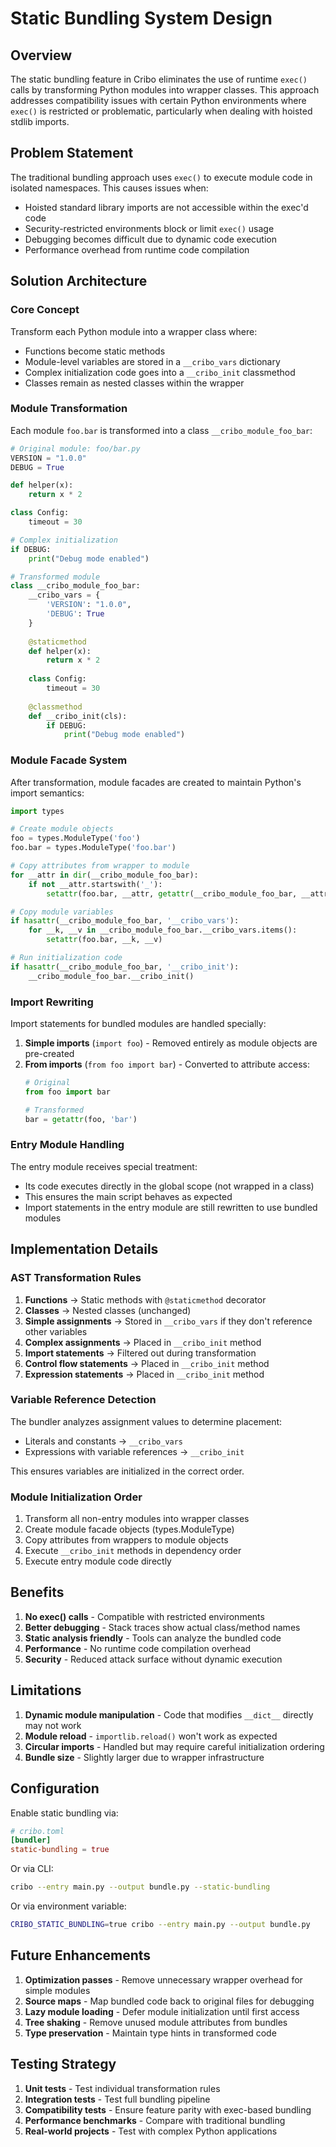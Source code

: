 # Static Bundling System Design

## Overview

The static bundling feature in Cribo eliminates the use of runtime `exec()` calls by transforming Python modules into wrapper classes. This approach addresses compatibility issues with certain Python environments where `exec()` is restricted or problematic, particularly when dealing with hoisted stdlib imports.

## Problem Statement

The traditional bundling approach uses `exec()` to execute module code in isolated namespaces. This causes issues when:

- Hoisted standard library imports are not accessible within the exec'd code
- Security-restricted environments block or limit `exec()` usage
- Debugging becomes difficult due to dynamic code execution
- Performance overhead from runtime code compilation

## Solution Architecture

### Core Concept

Transform each Python module into a wrapper class where:

- Functions become static methods
- Module-level variables are stored in a `__cribo_vars` dictionary
- Complex initialization code goes into a `__cribo_init` classmethod
- Classes remain as nested classes within the wrapper

### Module Transformation

Each module `foo.bar` is transformed into a class `__cribo_module_foo_bar`:

```python
# Original module: foo/bar.py
VERSION = "1.0.0"
DEBUG = True

def helper(x):
    return x * 2

class Config:
    timeout = 30

# Complex initialization
if DEBUG:
    print("Debug mode enabled")
```

```python
# Transformed module
class __cribo_module_foo_bar:
    __cribo_vars = {
        'VERSION': "1.0.0",
        'DEBUG': True
    }
    
    @staticmethod
    def helper(x):
        return x * 2
    
    class Config:
        timeout = 30
    
    @classmethod
    def __cribo_init(cls):
        if DEBUG:
            print("Debug mode enabled")
```

### Module Facade System

After transformation, module facades are created to maintain Python's import semantics:

```python
import types

# Create module objects
foo = types.ModuleType('foo')
foo.bar = types.ModuleType('foo.bar')

# Copy attributes from wrapper to module
for __attr in dir(__cribo_module_foo_bar):
    if not __attr.startswith('_'):
        setattr(foo.bar, __attr, getattr(__cribo_module_foo_bar, __attr))

# Copy module variables
if hasattr(__cribo_module_foo_bar, '__cribo_vars'):
    for __k, __v in __cribo_module_foo_bar.__cribo_vars.items():
        setattr(foo.bar, __k, __v)

# Run initialization code
if hasattr(__cribo_module_foo_bar, '__cribo_init'):
    __cribo_module_foo_bar.__cribo_init()
```

### Import Rewriting

Import statements for bundled modules are handled specially:

1. **Simple imports** (`import foo`) - Removed entirely as module objects are pre-created
2. **From imports** (`from foo import bar`) - Converted to attribute access:
   ```python
   # Original
   from foo import bar

   # Transformed
   bar = getattr(foo, 'bar')
   ```

### Entry Module Handling

The entry module receives special treatment:

- Its code executes directly in the global scope (not wrapped in a class)
- This ensures the main script behaves as expected
- Import statements in the entry module are still rewritten to use bundled modules

## Implementation Details

### AST Transformation Rules

1. **Functions** → Static methods with `@staticmethod` decorator
2. **Classes** → Nested classes (unchanged)
3. **Simple assignments** → Stored in `__cribo_vars` if they don't reference other variables
4. **Complex assignments** → Placed in `__cribo_init` method
5. **Import statements** → Filtered out during transformation
6. **Control flow statements** → Placed in `__cribo_init` method
7. **Expression statements** → Placed in `__cribo_init` method

### Variable Reference Detection

The bundler analyzes assignment values to determine placement:

- Literals and constants → `__cribo_vars`
- Expressions with variable references → `__cribo_init`

This ensures variables are initialized in the correct order.

### Module Initialization Order

1. Transform all non-entry modules into wrapper classes
2. Create module facade objects (types.ModuleType)
3. Copy attributes from wrappers to module objects
4. Execute `__cribo_init` methods in dependency order
5. Execute entry module code directly

## Benefits

1. **No exec() calls** - Compatible with restricted environments
2. **Better debugging** - Stack traces show actual class/method names
3. **Static analysis friendly** - Tools can analyze the bundled code
4. **Performance** - No runtime code compilation overhead
5. **Security** - Reduced attack surface without dynamic execution

## Limitations

1. **Dynamic module manipulation** - Code that modifies `__dict__` directly may not work
2. **Module reload** - `importlib.reload()` won't work as expected
3. **Circular imports** - Handled but may require careful initialization ordering
4. **Bundle size** - Slightly larger due to wrapper infrastructure

## Configuration

Enable static bundling via:

```toml
# cribo.toml
[bundler]
static-bundling = true
```

Or via CLI:

```bash
cribo --entry main.py --output bundle.py --static-bundling
```

Or via environment variable:

```bash
CRIBO_STATIC_BUNDLING=true cribo --entry main.py --output bundle.py
```

## Future Enhancements

1. **Optimization passes** - Remove unnecessary wrapper overhead for simple modules
2. **Source maps** - Map bundled code back to original files for debugging
3. **Lazy module loading** - Defer module initialization until first access
4. **Tree shaking** - Remove unused module attributes from bundles
5. **Type preservation** - Maintain type hints in transformed code

## Testing Strategy

1. **Unit tests** - Test individual transformation rules
2. **Integration tests** - Test full bundling pipeline
3. **Compatibility tests** - Ensure feature parity with exec-based bundling
4. **Performance benchmarks** - Compare with traditional bundling
5. **Real-world projects** - Test with complex Python applications
